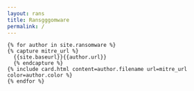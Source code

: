 ```yaml
---
layout: rans
title: Ransgggomware
permalink: /
---
```


<div class="container xl:pl-28 xl:pr-28 mt-4 mx-auto">
  <div class="mt-8 grid grid-cols-1 sm:grid-cols-2 md:grid-cols-3 lg:grid-cols-4">

    {% for author in site.ransomware %}
    {% capture mitre_url %}
      {{site.baseurl}}{{author.url}}
      {% endcapture %}
    {% include card.html content=author.filename url=mitre_url color=author.color %}
    {% endfor %}
  </div>
</div>

